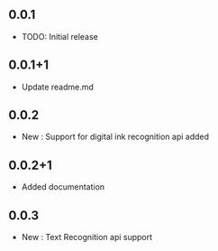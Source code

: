 ## 0.0.1

* TODO: Initial release

## 0.0.1+1

* Update readme.md

## 0.0.2

* New : Support for digital ink recognition api added

## 0.0.2+1

* Added documentation

## 0.0.3

* New : Text Recognition api support
